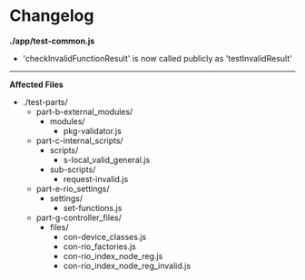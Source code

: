 # Changelog

**./app/test-common.js**
* 'checkInvalidFunctionResult' is now called publicly as 'testInvalidResult'

---

**Affected Files**
* ./test-parts/
	* part-b-external_modules/
		* modules/
			* pkg-validator.js
	* part-c-internal_scripts/
		* scripts/
			* s-local_valid_general.js
		* sub-scripts/
			* request-invalid.js
	* part-e-rio_settings/
		* settings/
			* set-functions.js
	* part-g-controller_files/
		* files/
			* con-device_classes.js
			* con-rio_factories.js
			* con-rio_index_node_reg.js
			* con-rio_index_node_reg_invalid.js
